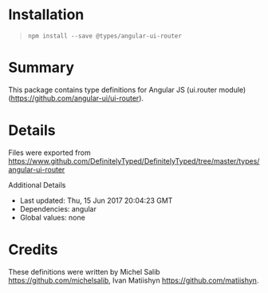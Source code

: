 # Installation
> `npm install --save @types/angular-ui-router`

# Summary
This package contains type definitions for Angular JS (ui.router module) (https://github.com/angular-ui/ui-router).

# Details
Files were exported from https://www.github.com/DefinitelyTyped/DefinitelyTyped/tree/master/types/angular-ui-router

Additional Details
 * Last updated: Thu, 15 Jun 2017 20:04:23 GMT
 * Dependencies: angular
 * Global values: none

# Credits
These definitions were written by Michel Salib <https://github.com/michelsalib>, Ivan Matiishyn <https://github.com/matiishyn>.
